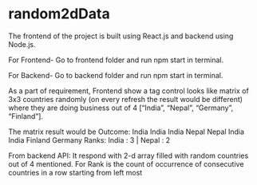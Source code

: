 # random2dData
The frontend of the project is built using React.js and backend using Node.js.

For Frontend- Go to frontend folder and run npm start in terminal.

For Backend- Go to backend folder and run npm start in terminal.


As a part of requirement, Frontend show a tag control looks like matrix of 3x3
countries randomly (on every refresh the result would be different) where they are doing
business out of 4 [“India”, “Nepal”, “Germany”, “Finland”].

The matrix result would be
Outcome:
India India India
Nepal Nepal India
India Finland Germany
Ranks: India : 3 | Nepal : 2

From backend API: It respond with 2-d array filled with random countries out of
4 mentioned.
For Rank is the count of occurrence of consecutive countries in a row starting from left most
